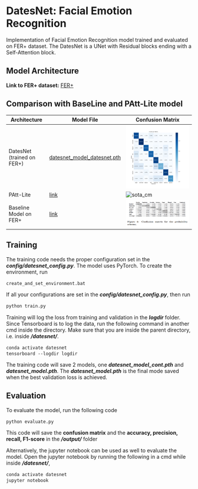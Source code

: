 # DatesNet: Facial Emotion Recognition 
Implementation of Facial Emotion Recognition model trained and evaluated on FER+ dataset. The DatesNet is a UNet with Residual blocks ending with a Self-Attention block.

## Model Architecture


**Link to FER+ dataset:** [FER+](https://github.com/microsoft/FERPlus/tree/master)

## Comparison with BaseLine and PAtt-Lite model
| Architecture             | Model File                                                     | Confusion Matrix                                         |
|--------------------------|----------------------------------------------------------|----------------------------------------------------------|
| DatesNet (trained on FER+) | [datesnet_model_datesnet.pth](./checkpoints/datesnet_model_datesnet.pth)            | ![ref conf mat](./output/confusion_matrix_datesnet_8cls.png) |
 | PAtt-Lite               | [link](https://github.com/JLREx/PAtt-Lite)               | ![sota_cm](.output/patt_lite.png)                        |
  | Baseline Model on FER+  | [link](https://github.com/microsoft/FERPlus/tree/master) | ![ref conf mat](./output/ref_conf_mat.png)               | 

## Training
The training code needs the proper configuration set in the ***config/datesnet_config.py***. The 
model uses PyTorch. To create the environment, run
````commandline
create_and_set_environment.bat
````
If all your configurations are set in the ***config/datesnet_config.py***, then run
````python
python train.py
````
Training will log the loss from training and validation in the ***logdir*** folder. 
Since Tensorboard is to log the data, run the following command in another cmd inside the directory.
Make sure that you are inside the parent directory, i.e. inside ***/datesnet/***.
````commandline
conda activate datesnet
tensorboard --logdir logdir
````
The training code will save 2 models, one ***datesnet_model_cont.pth*** and ***datesnet_model.pth***. 
The ***datesnet_model.pth*** is the final mode saved when the best validation loss is achieved.

## Evaluation
To evaluate the model, run the following code
````python
python evaluate.py
````
This code will save the **confusion matrix** and the **accuracy, precision, recall, F1-score** in the ***/output/*** folder

Alternatively, the jupyter notebook can be used as well to evaluate the model. 
Open the jupyter notebook by running the following in a cmd while inside ***/datesnet/***,
````commandline
conda activate datesnet
jupyter notebook
````
